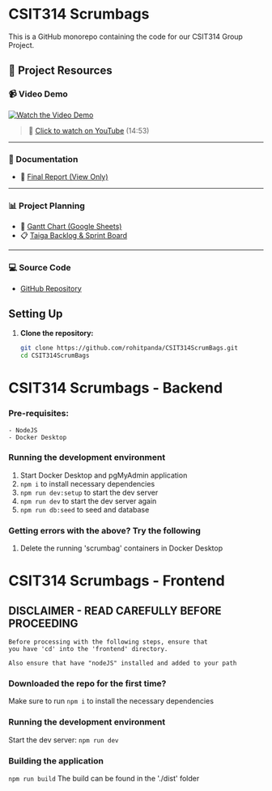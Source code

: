 # CSIT314 Scrumbags

This is a GitHub monorepo containing the code for our CSIT314 Group Project.

## 📂 Project Resources

### 📹 Video Demo
[![Watch the Video Demo](https://img.youtube.com/vi/Xr3Xc3_fczg/0.jpg)](https://youtu.be/Xr3Xc3_fczg)
> 🔗 [Click to watch on YouTube](https://youtu.be/Xr3Xc3_fczg) (14:53)

---

### 📝 Documentation
- 📄 [Final Report (View Only)](https://uowmailedu-my.sharepoint.com/:w:/g/personal/rp863_uowmail_edu_au/EdY5kNCVEQ1FtZA6aJTfvo4B3Ubx6rt6mFJBU8SGydW3Aw?e=dDEViz)

---

### 📊 Project Planning
- 📅 [Gantt Chart (Google Sheets)](https://docs.google.com/spreadsheets/d/1SJM-ADDR-Ly5h_FfYFsgKHPNKgxdTiRJYzL-ZkaZfgg/edit?usp=sharing)
- 📋 [Taiga Backlog & Sprint Board](https://tree.taiga.io/project/roh00t-scrumbags/backlog)

---

### 💻 Source Code
- [GitHub Repository](https://github.com/rohitpanda/CSIT314ScrumBags)



## Setting Up

1. **Clone the repository:**
   ```sh
   git clone https://github.com/rohitpanda/CSIT314ScrumBags.git
   cd CSIT314ScrumBags

# CSIT314 Scrumbags - Backend

### Pre-requisites:

```
- NodeJS
- Docker Desktop
```

### Running the development environment

1. Start Docker Desktop and pgMyAdmin application
2. `npm i` to install necessary dependencies
3. `npm run dev:setup` to start the dev server
4. `npm run dev` to start the dev server again
5. `npm run db:seed` to seed and database
### Getting errors with the above? Try the following

1. Delete the running 'scrumbag' containers in Docker Desktop

# CSIT314 Scrumbags - Frontend

## DISCLAIMER - READ CAREFULLY BEFORE PROCEEDING
```
Before processing with the following steps, ensure that 
you have 'cd' into the 'frontend' directory.

Also ensure that have "nodeJS" installed and added to your path
```

### Downloaded the repo for the first time?
Make sure to run ```npm i``` to install the necessary dependencies

### Running the development environment
Start the dev server: ```npm run dev```

### Building the application
```npm run build```
The build can be found in the './dist' folder

